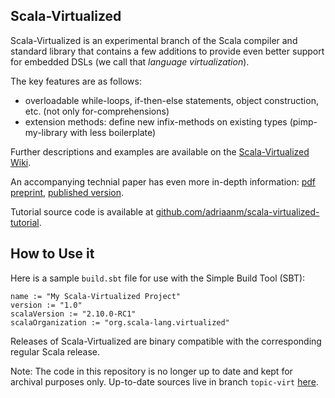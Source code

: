 ## Scala-Virtualized

Scala-Virtualized is an experimental branch of the Scala compiler and standard library that contains a few additions to provide even better support for embedded DSLs (we call that *language virtualization*).

The key features are as follows:

- overloadable while-loops, if-then-else statements, object construction, etc. (not only for-comprehensions)
- extension methods: define new infix-methods on existing types (pimp-my-library with less boilerplate)

Further descriptions and examples are available on the [Scala-Virtualized Wiki](http://github.com/tiarkrompf/scala-virtualized/wiki). 

An accompanying technial paper has even more in-depth information: [pdf preprint](http://lampwww.epfl.ch/~amin/pub/hosc2013.pdf), [published version](http://link.springer.com/article/10.1007%2Fs10990-013-9096-9).

Tutorial source code is available at [github.com/adriaanm/scala-virtualized-tutorial](https://github.com/adriaanm/scala-virtualized-tutorial).

## How to Use it

Here is a sample `build.sbt` file for use with the Simple Build Tool (SBT):

    name := "My Scala-Virtualized Project"
    version := "1.0"
    scalaVersion := "2.10.0-RC1"
    scalaOrganization := "org.scala-lang.virtualized"

Releases of Scala-Virtualized are binary compatible with the corresponding regular Scala release.

Note: The code in this repository is no longer up to date and kept for archival purposes only. Up-to-date sources live in branch `topic-virt` [here](https://github.com/namin/scala/tree/topic-virt).

